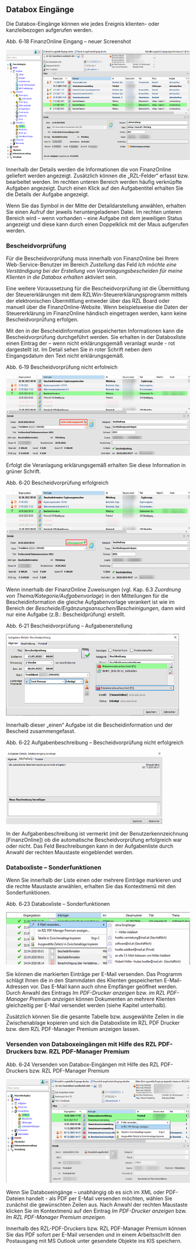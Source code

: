 ## Databox Eingänge

Die Databox-Eingänge können wie jedes Ereignis klienten- oder
kanzleibezogen aufgerufen werden.

Abb. 6‑18 FinanzOnline Eingang – neuer Screenshot

<img src="img/image140.png"
style="width:6.78378in;height:3.14522in" />

Innerhalb der Details werden die Informationen die von FinanzOnline
geliefert werden angezeigt. Zusätzlich können die „RZL-Felder“ erfasst
bzw. bearbeitet werden. Im rechten unteren Bereich werden häufig
verknüpfte Aufgaben angezeigt. Durch einen Klick auf den Aufgabentitel
erhalten Sie die Details der Aufgabe angezeigt.

Wenn Sie das Symbol in der Mitte der Detaildarstellung anwählen,
erhalten Sie einen Aufruf der jeweils heruntergeladenen Datei. Im
rechten unteren Bereich wird – wenn vorhanden – eine Aufgabe mit dem
jeweiligen Status angezeigt und diese kann durch einen Doppelklick mit
der Maus aufgerufen werden.

### Bescheidvorprüfung

Für die Bescheidvorprüfung muss innerhalb von FinanzOnline bei Ihrem
Web-Service-Benutzer im Bereich *Zustellung* das Feld *Ich möchte eine
Verständigung bei der Erstellung von Veranlagungs­bescheiden für meine
Klienten in die Databox erhalten* aktiviert sein.

Eine weitere Voraussetzung für die Bescheidvorprüfung ist die
Übermittlung der Steuererklärungen mit dem
RZLWin-Steuererklärungsprogramm mittels der elektronischen Übermittlung
entweder über das RZL Board oder manuell über die FinanzOnline-Website.
Wenn beispielsweise die Daten der Steuererklärung im FinanzOnline
händisch eingetragen werden, kann keine Bescheidvorprüfung erfolgen.

Mit den in der Bescheidinformation gespeicherten Informationen kann die
Bescheid­vorprüfung durchgeführt werden. Sie erhalten in der Databoxliste
einen Eintrag der ­– wenn nicht erklärungsgemäß veranlagt wurde - rot
dargestellt ist. Im Detail sehen Sie in roter Schrift neben dem
Eingangsdatum den Text nicht erklärungsgemäß.

Abb. 6‑19 Bescheidvorprüfung nicht erfolreich

<img src="img/image141.png"
style="width:5.79266in;height:2.29583in" />

Erfolgt die Veranlagung erklärungsgemäß erhalten Sie diese Information
in grüner Schrift.

Abb. 6‑20 Bescheidvorprüfung erfolgreich

<img src="img/image142.png"
style="width:6.41052in;height:2.54071in" />

Wenn innerhalb der FinanzOnline Zuweisungen (vgl. Kap. 6.3 *Zuordnung
von Thema/Kategorie/Aufgabenvorlage*) in den Mitteilungen für die
Bescheidinformation die gleiche Aufgabenvorlage verankert ist wie im
Bereich der *Bescheide/Ergänzungs­ansuchen/Bescheinigungen,* dann wird
nur eine Aufgabe (z.B.: Bescheidprüfung) erstellt.

Abb. 6‑21 Bescheidvorprüfung – Aufgabenerstellung

<img src="img/image143.png"
style="width:4.9335in;height:2.31945in" />

Innerhalb dieser „einen“ Aufgabe ist die Bescheidinformation und der
Bescheid zusammengefasst.

Abb. 6‑22 Aufgabenbeschreibung – Bescheidvorprüfung nicht erfolgreich

<img src="img/image144.png"
style="width:4.46448in;height:2.09278in" />

In der Aufgabenbeschreibung ist vermerkt (mit der Benutzerkennzeichnung
\[FinanzOnline\]) ob die automatische Bescheidvorprüfung erfolgreich war
oder nicht. Das Feld Beschreibungen kann in der Aufgabenliste durch
Anwahl der rechten Maustaste eingeblendet werden.

### Databoxliste – Sonderfunktionen

Wenn Sie innerhalb der Liste einen oder mehrere Einträge markieren und
die rechte Maustaste anwählen, erhalten Sie das Kontextmenü mit den
Sonderfunktionen.

Abb. 6‑23 Databoxliste – Sonderfunktionen

<img src="img/image145.png"
style="width:6.13333in;height:1.5in" />

Sie können die markierten Einträge per E-Mail versenden. Das Programm
schlägt Ihnen die in den Stammdaten des Klienten gespeicherten
E-Mail-Adressen vor. Das E-Mail kann auch ohne Empfänger geöffnet
werden. Durch Anwahl des Eintrags *Im PDF-Drucker anzeigen* bzw. *im RZL
PDF-Manager Premium anzeigen* können Dokumenten an mehrere Klienten
gleichzeitig per E-Mail versendet werden (siehe Kapitel unterhalb).

Zusätzlich können Sie die gesamte Tabelle bzw. ausgewählte Zeilen in die
Zwischenablage kopieren und sich die Databoxliste im RZL PDF Drucker
bzw. dem RZL PDF-Manager Premium anzeigen lassen.

### Versenden von Databoxeingängen mit Hilfe des RZL PDF-Druckers bzw. RZL PDF-Manager Premium 

Abb. 6‑24 Versenden von Databox-Eingängen mit Hilfe des RZL PDF-Druckers
bzw. RZL PDF-Manager Premium

<img src="img/image146.png"
style="width:6.18245in;height:2.96511in" />

Wenn Sie Databoxeingänge – unabhängig ob es sich im XML oder PDF-Dateien
handelt - als PDF per E-Mail versenden möchten, wählen Sie zunächst die
gewünschten Zeilen aus. Nach Anwahl der rechten Maustaste klicken Sie im
Kontextmenü auf den Eintrag *Im PDF-Drucker anzeigen* bzw. *Im RZL
PDF-Manager Premium anzeigen.*

Innerhalb des RZL-PDF-Druckers bzw. RZL PDF-Manager Premium können Sie
das PDF sofort per E-Mail versenden und in einem Arbeitsschritt den
Postausgang mit MS Outlook unter gesendete Objekte ins KIS speichern.